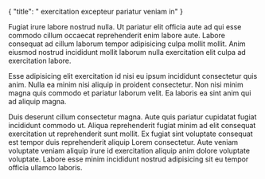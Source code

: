 {
  "title": " exercitation excepteur pariatur veniam in"
}

Fugiat irure labore nostrud nulla. Ut pariatur elit officia aute ad qui esse commodo cillum occaecat reprehenderit enim labore aute. Labore consequat ad cillum laborum tempor adipisicing culpa mollit mollit. Anim eiusmod nostrud incididunt mollit laborum nulla exercitation elit culpa ad exercitation labore.

Esse adipisicing elit exercitation id nisi eu ipsum incididunt consectetur quis anim. Nulla ea minim nisi aliquip in proident consectetur. Non nisi minim magna quis commodo et pariatur laborum velit. Ea laboris ea sint anim qui ad aliquip magna.

Duis deserunt cillum consectetur magna. Aute quis pariatur cupidatat fugiat incididunt commodo ut. Aliqua reprehenderit fugiat minim ad elit consequat exercitation ut reprehenderit sunt mollit. Ex fugiat sint voluptate consequat est tempor duis reprehenderit aliquip Lorem consectetur. Aute veniam voluptate veniam aliquip irure id exercitation aliquip anim dolore voluptate voluptate. Labore esse minim incididunt nostrud adipisicing sit eu tempor officia ullamco laboris.